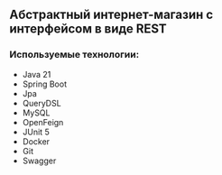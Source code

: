 
## Абстрактный интернет-магазин с интерфейсом в виде REST

### Используемые технологии:
* Java 21
* Spring Boot
* Jpa
* QueryDSL
* MySQL
* OpenFeign
* JUnit 5
* Docker
* Git
* Swagger